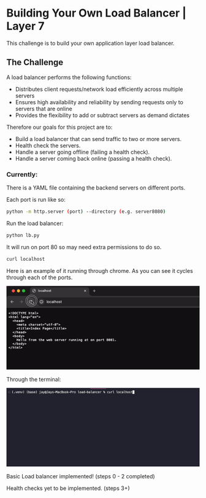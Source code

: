 # Building Your Own Load Balancer | Layer 7 

This challenge is to build your own application layer load balancer.

## The Challenge

A load balancer performs the following functions:

* Distributes client requests/network load efficiently across multiple servers
* Ensures high availability and reliability by sending requests only to servers that are online
* Provides the flexibility to add or subtract servers as demand dictates

Therefore our goals for this project are to:

* Build a load balancer that can send traffic to two or more servers.
* Health check the servers.
* Handle a server going offline (failing a health check).
* Handle a server coming back online (passing a health check).

### Currently:

There is a YAML file containing the backend servers on different ports. 

Each port is run like so: 

```bash
python -m http.server (port) --directory (e.g. server8080)
```

Run the load balancer:

```bash
python lb.py
```

It will run on port 80 so may need extra permissions to do so. 

```bash
curl localhost
```

Here is an example of it running through chrome. As you can see it cycles through each of the ports. 

![](assets/localhostgif.gif)


Through the terminal: 

![](assets/terminalhostgif.gif)

Basic Load balancer implemented! (steps 0 - 2 completed)

Health checks yet to be implemented. (steps 3+)